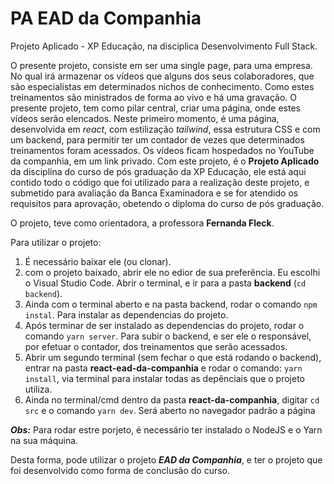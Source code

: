 # PA EAD da Companhia
Projeto Aplicado - XP Educação, na disciplica Desenvolvimento Full Stack.

O presente projeto, consiste em ser uma single page, para uma empresa. No qual irá armazenar os vídeos que alguns dos seus colaboradores, que são especialistas em determinados nichos de conhecimento. Como estes treinamentos são ministrados de forma ao vivo e há uma gravação. O presente projeto, tem como pilar central, criar uma página, onde estes vídeos serão elencados. Neste primeiro momento, é uma página, desenvolvida em _react_, com estilização _tailwind_, essa estrutura CSS e com um backend, para permitir ter um contador de vezes que determinados treinamentos foram acessados. Os vídeos ficam hospedados no YouTube da companhia, em um link privado. Com este projeto, é o **Projeto Aplicado** da disciplina do curso de pós graduação da XP Educação, ele está aqui contido todo o código que foi utilizado para a realização deste projeto, e submetido para avaliação da Banca Examinadora e se for atendido os requisitos para aprovação, obetendo o diploma do curso de pós graduação.

O projeto, teve como orientadora, a professora **Fernanda Fleck**.

Para utilizar o projeto:

1. É necessário baixar ele (ou clonar).
2. com o projeto baixado, abrir ele no edior de sua preferência. Eu escolhi o Visual Studio Code. Abrir o terminal, e ir para a pasta **backend** (`cd backend`).
3. Ainda com o terminal aberto e na pasta backend, rodar o comando `npm instal`. Para instalar as dependencias do projeto.
4. Após terminar de ser instalado as dependencias do projeto, rodar o comando `yarn server`. Para subir o backend, e ser ele o responsável, por efetuar o contador, dos treinamentos que serão acessados.
5. Abrir um segundo terminal (sem fechar o que está rodando o backend), entrar na pasta **react-ead-da-companhia** e rodar o comando: `yarn install`, via terminal para instalar todas as depênciais que o projeto utiliza.
5. Ainda no terminal/cmd dentro da pasta **react-da-companhia**, digitar `cd src` e o comando `yarn dev`. Será aberto no navegador padrão a página 

**_Obs:_** Para rodar estre porjeto, é necessário ter instalado o NodeJS e o Yarn na sua máquina. 

Desta forma, pode utilizar o projeto **_EAD da Companhia_**, e ter o projeto que foi desenvolvido como forma de conclusão do curso.